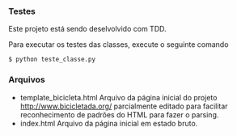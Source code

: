 ### Testes

Este projeto está sendo deselvolvido com TDD.

Para executar os testes das classes, execute o seguinte comando

    $ python teste_classe.py

### Arquivos

* template_bicicleta.html
Arquivo da página inicial do projeto http://www.bicicletada.org/ parcialmente editado para facilitar reconhecimento de padrões do HTML para fazer o parsing.
* index.html
Arquivo da página inicial em estado bruto.